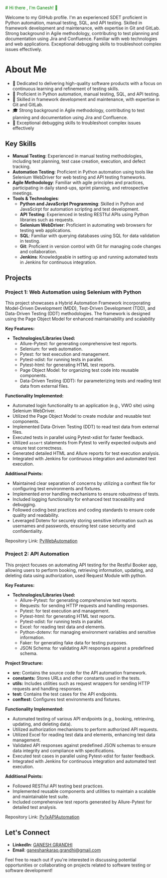 <font color="green"># Hi there , I'm Ganesh! 👋</font>

Welcome to my GitHub profile. I'm an experienced SDET proficient in Python automation, manual testing, SQL, and API testing. Skilled in framework development and maintenance, with expertise in Git and GitLab. Strong background in Agile methodology, contributing to test planning and documentation using Jira and Confluence. Familiar with web technologies and web applications. Exceptional debugging skills to troubleshoot complex issues effectively.

# About Me

- 🔭 Dedicated to delivering high-quality software products with a focus on continuous learning and refinement of testing skills.
- 🌱 Proficient in Python automation, manual testing, SQL, and API testing.
- 💼 Skilled in framework development and maintenance, with expertise in Git and GitLab.
- 🎓 Strong background in Agile methodology, contributing to test planning and documentation using Jira and Confluence.
- 💬 Exceptional debugging skills to troubleshoot complex issues effectively

## Key Skills

- **Manual Testing**: Experienced in manual testing methodologies, including test planning, test case creation, execution, and defect tracking.
- **Automation Testing**: Proficient in Python automation using tools like Selenium WebDriver for web testing and API testing frameworks.
- **Agile Methodology**: Familiar with agile principles and practices, participating in daily stand-ups, sprint planning, and retrospective meetings.
- **Tools & Technologies**:
  - **Python and JavaScript Programming**: Skilled in Python and JavaScirpt for automation scripting and test development.
  - **API Testing**: Experienced in testing RESTful APIs using Python libraries such as requests.
  - **Selenium WebDriver**: Proficient in automating web browsers for testing web applications.
  - **SQL**: Familiar with querying databases using SQL for data validation in testing.
  - **Git**: Proficient in version control with Git for managing code changes and collaboration.
  - **Jenkins**: Knowledgeable in setting up and running automated tests in Jenkins for continuous integration.

## Projects

### Project 1: Web Automation using Selenium with Python
  
  This project showcases a Hybrid Automation Framework incorporating Model-Driven Development (MDD), Test-Driven Development (TDD), and Data-Driven Testing (DDT) methodologies. The framework is designed using the Page Object Model for enhanced maintainability and scalability

  **Key Features:**
  - **Technologies/Libraries Used:**
    - Allure-Pytest: for generating comprehensive test reports.
    - Selenium: for web automation.
    - Pytest: for test execution and management.
    - Pytest-xdist: for running tests in parallel.
    - Pytest-html: for generating HTML test reports.
    - Page Object Model: for organizing test code into reusable components.
    - Data-Driven Testing (DDT): for parameterizing tests and reading test data from external files.
  
  **Functionality Implemented:**
  - Automated login functionality to an application (e.g., VWO site) using Selenium WebDriver.
  - Utilized the Page Object Model to create modular and reusable test components.
  - Implemented Data-Driven Testing (DDT) to read test data from external files.
  - Executed tests in parallel using Pytest-xdist for faster feedback.
  - Utilized `assert` statements from Pytest to verify expected outputs and ensure test correctness.
  - Generated detailed HTML and Allure reports for test execution analysis.
  - Integrated with Jenkins for continuous integration and automated test execution.

  **Additional Points:**
  - Maintained clear separation of concerns by utilizing a conftest file for configuring test environments and fixtures.
  - Implemented error handling mechanisms to ensure robustness of tests.
  - Included logging functionality for enhanced test traceability and debugging.
  - Followed coding best practices and coding standards to ensure code quality and readability.
  - Leveraged Dotenv for securely storing sensitive information such as usernames and passwords, ensuring test case security and confidentiality.


  Repository Link: [PyWebAutomation](https://github.com/Ganesh-447/PyWebAutomation.git)

### Project 2: API Automation

This project focuses on automating API testing for the Restful Booker app, allowing users to perform booking, retrieving information, updating, and deleting data using authorization, used Request Module with python.

**Key Features:**
- **Technologies/Libraries Used:**
  - Allure-Pytest: for generating comprehensive test reports.
  - Requests: for sending HTTP requests and handling responses.
  - Pytest: for test execution and management.
  - Pytest-html: for generating HTML test reports.
  - Pytest-xdist: for running tests in parallel.
  - Excel: for reading test data and elements.
  - Python-dotenv: for managing environment variables and sensitive information.
  - Faker: for generating fake data for testing purposes.
  - JSON Schema: for validating API responses against a predefined schema.

**Project Structure:**
- **src:** Contains the source code for the API automation framework.
- **constants:** Stores URLs and other constants used in the tests.
- **utils:** Includes utilities such as request wrappers for sending HTTP requests and handling responses.
- **test:** Contains the test cases for the API endpoints.
- **conftest:** Configures test environments and fixtures.

**Functionality Implemented:**
- Automated testing of various API endpoints (e.g., booking, retrieving, updating, and deleting data).
- Utilized authorization mechanisms to perform authorized API requests.
- Utilized Excel for reading test data and elements, enhancing test data management.
- Validated API responses against predefined JSON schemas to ensure data integrity and compliance with specifications.
- Executed test cases in parallel using Pytest-xdist for faster feedback.
- Integrated with Jenkins for continuous integration and automated test execution.

**Additional Points:**
- Followed RESTful API testing best practices.
- Implemented reusable components and utilities to maintain a scalable and maintainable test suite.
- Included comprehensive test reports generated by Allure-Pytest for detailed test analysis.

Repository Link: [Py1xAPIAutomation](https://github.com/Ganesh-447/Py1xAPIAutomation.git)


## Let's Connect

- **LinkedIn**: [GANESH GRANDHI ](https://www.linkedin.com/in/ganesh-grandhi/)
- **Email**: [ganeshankarao.grandhi@gmail.com](ganeshankarao.grandhi@gmail.com)

Feel free to reach out if you're interested in discussing potential opportunities or collaborating on projects related to software testing or software development!

